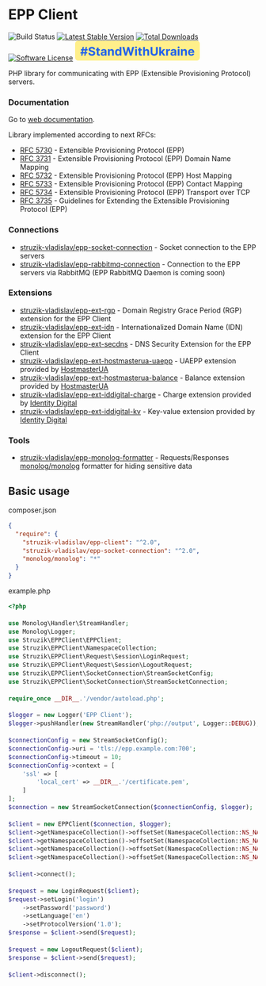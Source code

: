 # EPP Client
![Build Status](https://github.com/struzik-vladislav/epp-client/actions/workflows/ci.yml/badge.svg?branch=master)
[![Latest Stable Version](https://img.shields.io/github/v/release/struzik-vladislav/epp-client?sort=semver&style=flat-square)](https://packagist.org/packages/struzik-vladislav/epp-client)
[![Total Downloads](https://img.shields.io/packagist/dt/struzik-vladislav/epp-client?style=flat-square)](https://packagist.org/packages/struzik-vladislav/epp-client/stats)
[![Software License](https://img.shields.io/badge/license-MIT-brightgreen.svg?style=flat-square)](LICENSE)
[![StandWithUkraine](https://raw.githubusercontent.com/vshymanskyy/StandWithUkraine/main/badges/StandWithUkraine.svg)](https://github.com/vshymanskyy/StandWithUkraine/blob/main/docs/README.md)

PHP library for communicating with EPP (Extensible Provisioning Protocol) servers.

### Documentation
Go to [web documentation](https://struzik-vladislav.github.io/epp-client/).

Library implemented according to next RFCs:
* [RFC 5730](https://tools.ietf.org/html/rfc5730) - Extensible Provisioning Protocol (EPP)
* [RFC 3731](https://tools.ietf.org/html/rfc3731) - Extensible Provisioning Protocol (EPP) Domain Name Mapping
* [RFC 5732](https://tools.ietf.org/html/rfc5732) - Extensible Provisioning Protocol (EPP) Host Mapping
* [RFC 5733](https://tools.ietf.org/html/rfc5733) - Extensible Provisioning Protocol (EPP) Contact Mapping
* [RFC 5734](https://tools.ietf.org/html/rfc5734) - Extensible Provisioning Protocol (EPP) Transport over TCP
* [RFC 3735](https://tools.ietf.org/html/rfc3735) - Guidelines for Extending the Extensible Provisioning Protocol (EPP)

### Connections
* [struzik-vladislav/epp-socket-connection](https://github.com/struzik-vladislav/epp-socket-connection) - Socket connection to the EPP servers
* [struzik-vladislav/epp-rabbitmq-connection](https://github.com/struzik-vladislav/epp-rabbitmq-connection) - Connection to the EPP servers via RabbitMQ (EPP RabbitMQ Daemon is coming soon)

### Extensions
* [struzik-vladislav/epp-ext-rgp](https://github.com/struzik-vladislav/epp-ext-rgp) - Domain Registry Grace Period (RGP) extension for the EPP Client
* [struzik-vladislav/epp-ext-idn](https://github.com/struzik-vladislav/epp-ext-idn) - Internationalized Domain Name (IDN) extension for the EPP Client
* [struzik-vladislav/epp-ext-secdns](https://github.com/struzik-vladislav/epp-ext-secdns) - DNS Security Extension for the EPP Client
* [struzik-vladislav/epp-ext-hostmasterua-uaepp](https://github.com/struzik-vladislav/epp-ext-hostmasterua-uaepp) - UAEPP extension provided by [HostmasterUA](https://hostmaster.ua/)
* [struzik-vladislav/epp-ext-hostmasterua-balance](https://github.com/struzik-vladislav/epp-ext-hostmasterua-balance) - Balance extension provided by [HostmasterUA](https://hostmaster.ua/)
* [struzik-vladislav/epp-ext-iddigital-charge](https://github.com/struzik-vladislav/epp-ext-iddigital-charge) - Charge extension provided by [Identity Digital](https://www.identity.digital/)
* [struzik-vladislav/epp-ext-iddigital-kv](https://github.com/struzik-vladislav/epp-ext-iddigital-kv) - Key-value extension provided by [Identity Digital](https://www.identity.digital/)

### Tools
* [struzik-vladislav/epp-monolog-formatter](https://github.com/struzik-vladislav/epp-monolog-formatter) - Requests/Responses [monolog/monolog](https://github.com/Seldaek/monolog) formatter for hiding sensitive data  

## Basic usage

composer.json
```json
{
  "require": {
    "struzik-vladislav/epp-client": "^2.0",
    "struzik-vladislav/epp-socket-connection": "^2.0",
    "monolog/monolog": "*"
  }
}
```

example.php
```php
<?php

use Monolog\Handler\StreamHandler;
use Monolog\Logger;
use Struzik\EPPClient\EPPClient;
use Struzik\EPPClient\NamespaceCollection;
use Struzik\EPPClient\Request\Session\LoginRequest;
use Struzik\EPPClient\Request\Session\LogoutRequest;
use Struzik\EPPClient\SocketConnection\StreamSocketConfig;
use Struzik\EPPClient\SocketConnection\StreamSocketConnection;

require_once __DIR__.'/vendor/autoload.php';

$logger = new Logger('EPP Client');
$logger->pushHandler(new StreamHandler('php://output', Logger::DEBUG));

$connectionConfig = new StreamSocketConfig();
$connectionConfig->uri = 'tls://epp.example.com:700';
$connectionConfig->timeout = 10;
$connectionConfig->context = [
    'ssl' => [
        'local_cert' => __DIR__.'/certificate.pem',
    ]
];
$connection = new StreamSocketConnection($connectionConfig, $logger);

$client = new EPPClient($connection, $logger);
$client->getNamespaceCollection()->offsetSet(NamespaceCollection::NS_NAME_ROOT, 'urn:ietf:params:xml:ns:epp-1.0');
$client->getNamespaceCollection()->offsetSet(NamespaceCollection::NS_NAME_CONTACT, 'urn:ietf:params:xml:ns:contact-1.0');
$client->getNamespaceCollection()->offsetSet(NamespaceCollection::NS_NAME_HOST, 'urn:ietf:params:xml:ns:host-1.0');
$client->getNamespaceCollection()->offsetSet(NamespaceCollection::NS_NAME_DOMAIN, 'urn:ietf:params:xml:ns:domain-1.0');;

$client->connect();

$request = new LoginRequest($client);
$request->setLogin('login')
    ->setPassword('password')
    ->setLanguage('en')
    ->setProtocolVersion('1.0');
$response = $client->send($request);

$request = new LogoutRequest($client);
$response = $client->send($request);

$client->disconnect();
```
